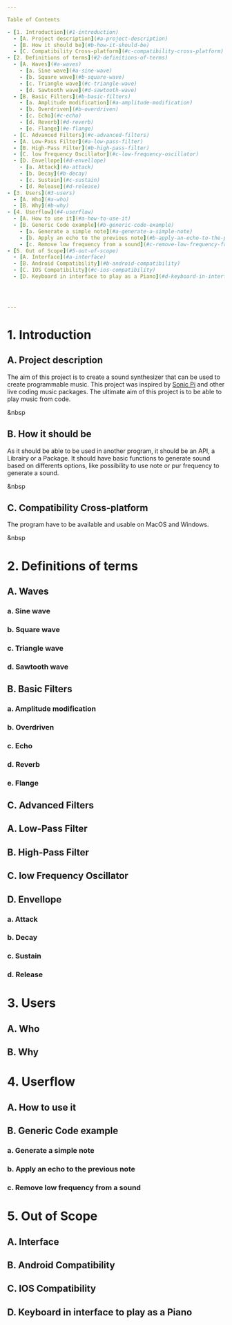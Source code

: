 ```yaml
---

Table of Contents

- [1. Introduction](#1-introduction)
  - [A. Project description](#a-project-description)
  - [B. How it should be](#b-how-it-should-be)
  - [C. Compatibility Cross-platform](#c-compatibility-cross-platform)
- [2. Definitions of terms](#2-definitions-of-terms)
  - [A. Waves](#a-waves)
    - [a. Sine wave](#a-sine-wave)
    - [b. Square wave](#b-square-wave)
    - [c. Triangle wave](#c-triangle-wave)
    - [d. Sawtooth wave](#d-sawtooth-wave)
  - [B. Basic Filters](#b-basic-filters)
    - [a. Amplitude modification](#a-amplitude-modification)
    - [b. Overdriven](#b-overdriven)
    - [c. Echo](#c-echo)
    - [d. Reverb](#d-reverb)
    - [e. Flange](#e-flange)
  - [C. Advanced Filters](#c-advanced-filters)
  - [A. Low-Pass Filter](#a-low-pass-filter)
  - [B. High-Pass Filter](#b-high-pass-filter)
  - [C. low Frequency Oscillator](#c-low-frequency-oscillator)
  - [D. Envellope](#d-envellope)
    - [a. Attack](#a-attack)
    - [b. Decay](#b-decay)
    - [c. Sustain](#c-sustain)
    - [d. Release](#d-release)
- [3. Users](#3-users)
  - [A. Who](#a-who)
  - [B. Why](#b-why)
- [4. Userflow](#4-userflow)
  - [A. How to use it](#a-how-to-use-it)
  - [B. Generic Code example](#b-generic-code-example)
    - [a. Generate a simple note](#a-generate-a-simple-note)
    - [b. Apply an echo to the previous note](#b-apply-an-echo-to-the-previous-note)
    - [c. Remove low frequency from a sound](#c-remove-low-frequency-from-a-sound)
- [5. Out of Scope](#5-out-of-scope)
  - [A. Interface](#a-interface)
  - [B. Android Compatibility](#b-android-compatibility)
  - [C. IOS Compatibility](#c-ios-compatibility)
  - [D. Keyboard in interface to play as a Piano](#d-keyboard-in-interface-to-play-as-a-piano)




---
```


 
# 1. Introduction

## A. Project description

The aim of this project is to create a sound synthesizer that can be used to create
programmable music. This project was inspired by [Sonic Pi](https://sonic-pi.net/) and other live
coding music packages. The ultimate aim of this project is to be able to play music from code.

&nbsp

## B. How it should be

As it should be able to be used in another program, it should be an API, a Librairy or a Package.
It should have basic functions to generate sound based on differents options, like possibility to use note or pur frequency to generate a sound.

&nbsp

## C. Compatibility Cross-platform

The program have to be available and usable on MacOS and Windows.

&nbsp



# 2. Definitions of terms
## A. Waves
### a. Sine wave
### b. Square wave
### c. Triangle wave
### d. Sawtooth wave

## B. Basic Filters
### a. Amplitude modification
### b. Overdriven
### c. Echo
### d. Reverb
### e. Flange

## C. Advanced Filters

## A. Low-Pass Filter
## B. High-Pass Filter
## C. low Frequency Oscillator

## D. Envellope
### a. Attack
### b. Decay
### c. Sustain
### d. Release


# 3. Users

## A. Who
## B. Why


# 4. Userflow

## A. How to use it

## B. Generic Code example
### a. Generate a simple note
### b. Apply an echo to the previous note
### c. Remove low frequency from a sound


# 5. Out of Scope

## A. Interface
## B. Android Compatibility
## C. IOS Compatibility
## D. Keyboard in interface to play as a Piano


